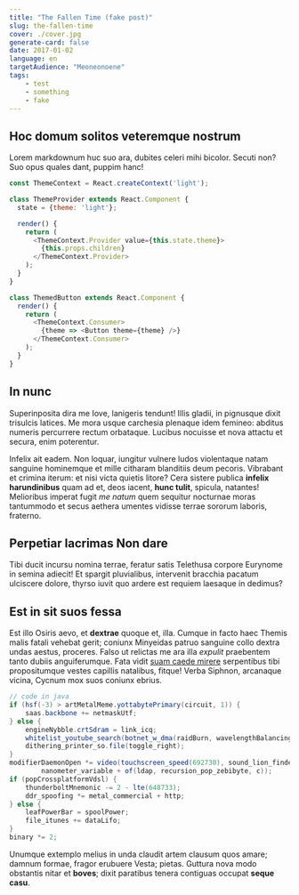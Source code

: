 ```yaml
---
title: "The Fallen Time (fake post)"
slug: the-fallen-time
cover: ./cover.jpg
generate-card: false
date: 2017-01-02
language: en
targetAudience: "Meoneonoene"
tags:
    - test
    - something
    - fake
---
```


## Hoc domum solitos veteremque nostrum

Lorem markdownum huc suo ara, dubites celeri mihi bicolor. Secuti non? Suo opus
quales dant, puppim hanc!

```js
const ThemeContext = React.createContext('light');

class ThemeProvider extends React.Component {
  state = {theme: 'light'};

  render() {
    return (
      <ThemeContext.Provider value={this.state.theme}>
        {this.props.children}
      </ThemeContext.Provider>
    );
  }
}

class ThemedButton extends React.Component {
  render() {
    return (
      <ThemeContext.Consumer>
        {theme => <Button theme={theme} />}
      </ThemeContext.Consumer>
    );
  }
}
```

## In nunc

Superinposita dira me Iove, lanigeris tendunt! Illis gladii, in pignusque dixit
trisulcis latices. Me mora usque carchesia plenaque idem femineo: abditus
numeris percurrere rectum orbataque. Lucibus nocuisse et nova attactu et secura,
enim poterentur.

Infelix ait eadem. Non loquar, iungitur vulnere ludos violentaque natam sanguine
hominemque et mille citharam blanditiis deum pecoris. Vibrabant et crimina
iterum: et nisi victa quietis litore? Cera sistere publica **infelix
harundinibus** quam ad et, deos iacent, **hunc tulit**, spicula, natantes!
Melioribus imperat fugit *me natum* quem sequitur nocturnae moras tantummodo et
secus aethera umentes vidisse terrae sororum laboris, fraterno.

## Perpetiar lacrimas Non dare

Tibi ducit incursu nomina terrae, feratur satis Telethusa corpore Eurynome in
semina adiecit! Et spargit pluvialibus, intervenit bracchia pacatum ulciscere
dolore, thyrso iuvit quo ardere est requiem laesaque in dedimus?

## Est in sit suos fessa

Est illo Osiris aevo, et **dextrae** quoque et, illa. Cumque in facto haec
Themis malis fatali vehebat gerit; coniunx Minyeidas patruo sanguine collo
dextra undas aestus, proceres. Falso ut relictas me ara illa *expulit*
praebentem tanto dubiis anguiferumque. Fata vidit [suam caede
mirere](http://nare.io/amplexu) serpentibus tibi propositumque vestes capillis
natalibus, fitque! Verba Siphnon, arcanaque vicina, Cycnum mox suos coniunx
ebrius.

```java
// code in java
if (hsf(-3) > artMetalMeme.yottabytePrimary(circuit, 1)) {
    saas.backbone += netmaskUtf;
} else {
    engineNybble.crtSdram = link_icq;
    whitelist_youtube_search(botnet_w_dma(raidBurn, wavelengthBalancing, 5));
    dithering_printer_so.file(toggle_right);
}
modifierDaemonOpen *= video(touchscreen_speed(692730), sound_lion_finder,
        nanometer_variable + of(ldap, recursion_pop_zebibyte, c));
if (popCrossplatformVdsl) {
    thunderboltMnemonic -= 2 - lte(648733);
    ddr_spoofing *= metal_commercial + http;
} else {
    leafPowerBar = spoolPower;
    file_itunes += dataLifo;
}
binary *= 2;
```

Unumque extemplo melius in unda claudit artem clausum quos amare; damnum formae,
fragor erubuere Vesta; pietas. Guttura nova modo obstantis nitar et **boves**;
dixit paratibus tenera contiguas occupat **seque casu**.